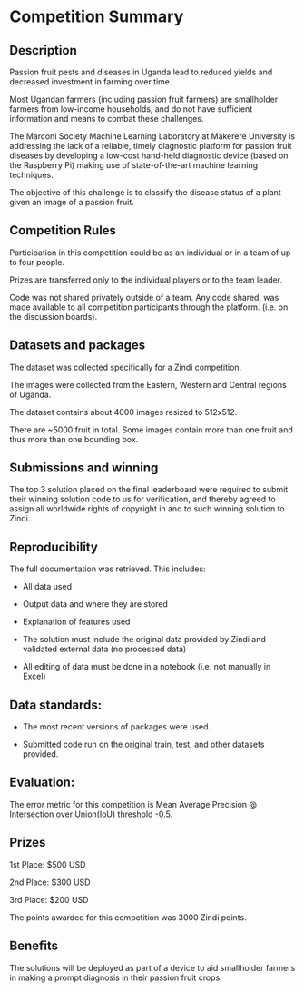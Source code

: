 
# Competition Summary

## Description

Passion fruit pests and diseases in Uganda lead to reduced yields and decreased investment in farming over time. 

Most Ugandan farmers (including passion fruit farmers) are smallholder farmers from low-income households, and do not have sufficient information and means to combat these challenges. 

The Marconi Society Machine Learning Laboratory at Makerere University is addressing the lack of a reliable, timely diagnostic platform for passion fruit diseases by developing a low-cost hand-held diagnostic device (based on the Raspberry Pi) making use of state-of-the-art machine learning techniques.

The objective of this challenge is to classify the disease status of a plant given an image of a passion fruit.


## Competition Rules

Participation in this competition could be as an individual or in a team of up to four people.

Prizes are transferred only to the individual players or to the team leader.

Code was not shared privately outside of a team. Any code shared, was made available to all competition participants through the platform. (i.e. on the discussion boards).


## Datasets and packages

The dataset was collected specifically for a Zindi competition. 

The images were collected from the Eastern, Western and Central regions of Uganda.

The dataset contains about 4000 images resized to 512x512.

There are ~5000 fruit in total. Some images contain more than one fruit and thus more than one bounding box. 


## Submissions and winning

The top 3 solution placed on the final leaderboard were required to submit their winning solution code to us for verification, and thereby agreed to assign all worldwide rights of copyright in and to such winning solution to Zindi.


## Reproducibility

The full documentation was retrieved. This includes:
- All data used

- Output data and where they are stored

- Explanation of features used

- The solution must include the original data provided by Zindi and validated external data (no processed data)

- All editing of data must be done in a notebook (i.e. not manually in Excel)


## Data standards:

- The most recent versions of packages were used.

- Submitted code run on the original train, test, and other datasets provided.


## Evaluation:

The error metric for this competition is Mean Average Precision @ Intersection over Union(IoU) threshold -0.5.


## Prizes

1st Place: $500 USD

2nd Place: $300 USD

3rd Place: $200 USD

The points awarded for this competition was 3000 Zindi points.


## Benefits

The solutions will be deployed as part of a device to aid smallholder farmers in making a prompt diagnosis in their passion fruit crops.
